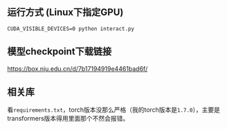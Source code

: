 ## 运行方式 (Linux下指定GPU)
```
CUDA_VISIBLE_DEVICES=0 python interact.py
```
## 模型checkpoint下载链接
https://box.nju.edu.cn/d/7b17194919e4461bad6f/
## 相关库
看`requirements.txt`，torch版本没那么严格（我的torch版本是`1.7.0`），主要是transformers版本得用里面那个不然会报错。
